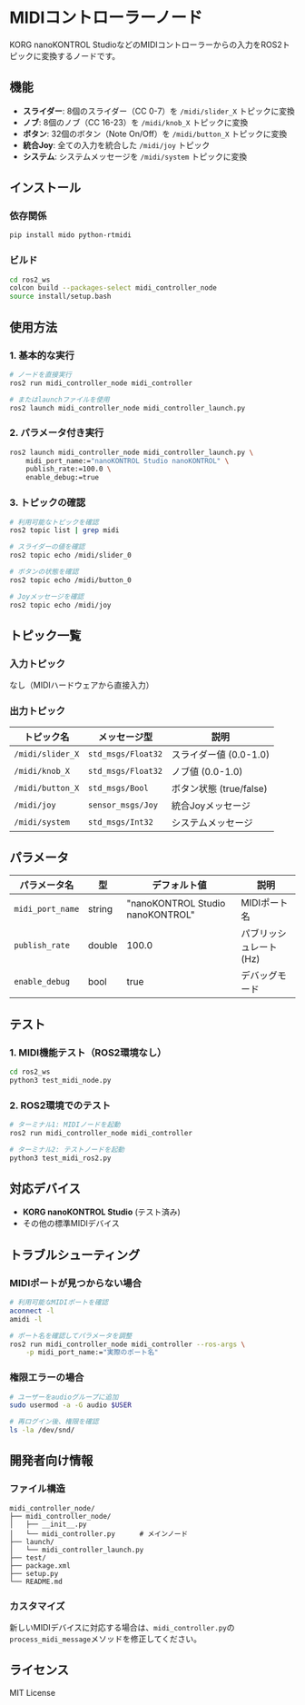 # MIDIコントローラーノード

KORG nanoKONTROL StudioなどのMIDIコントローラーからの入力をROS2トピックに変換するノードです。

## 機能

- **スライダー**: 8個のスライダー（CC 0-7）を `/midi/slider_X` トピックに変換
- **ノブ**: 8個のノブ（CC 16-23）を `/midi/knob_X` トピックに変換  
- **ボタン**: 32個のボタン（Note On/Off）を `/midi/button_X` トピックに変換
- **統合Joy**: 全ての入力を統合した `/midi/joy` トピック
- **システム**: システムメッセージを `/midi/system` トピックに変換

## インストール

### 依存関係

```bash
pip install mido python-rtmidi
```

### ビルド

```bash
cd ros2_ws
colcon build --packages-select midi_controller_node
source install/setup.bash
```

## 使用方法

### 1. 基本的な実行

```bash
# ノードを直接実行
ros2 run midi_controller_node midi_controller

# またはlaunchファイルを使用
ros2 launch midi_controller_node midi_controller_launch.py
```

### 2. パラメータ付き実行

```bash
ros2 launch midi_controller_node midi_controller_launch.py \
    midi_port_name:="nanoKONTROL Studio nanoKONTROL" \
    publish_rate:=100.0 \
    enable_debug:=true
```

### 3. トピックの確認

```bash
# 利用可能なトピックを確認
ros2 topic list | grep midi

# スライダーの値を確認
ros2 topic echo /midi/slider_0

# ボタンの状態を確認
ros2 topic echo /midi/button_0

# Joyメッセージを確認
ros2 topic echo /midi/joy
```

## トピック一覧

### 入力トピック
なし（MIDIハードウェアから直接入力）

### 出力トピック

| トピック名 | メッセージ型 | 説明 |
|-----------|-------------|------|
| `/midi/slider_X` | `std_msgs/Float32` | スライダー値 (0.0-1.0) |
| `/midi/knob_X` | `std_msgs/Float32` | ノブ値 (0.0-1.0) |
| `/midi/button_X` | `std_msgs/Bool` | ボタン状態 (true/false) |
| `/midi/joy` | `sensor_msgs/Joy` | 統合Joyメッセージ |
| `/midi/system` | `std_msgs/Int32` | システムメッセージ |

## パラメータ

| パラメータ名 | 型 | デフォルト値 | 説明 |
|-------------|----|-------------|------|
| `midi_port_name` | string | "nanoKONTROL Studio nanoKONTROL" | MIDIポート名 |
| `publish_rate` | double | 100.0 | パブリッシュレート (Hz) |
| `enable_debug` | bool | true | デバッグモード |

## テスト

### 1. MIDI機能テスト（ROS2環境なし）

```bash
cd ros2_ws
python3 test_midi_node.py
```

### 2. ROS2環境でのテスト

```bash
# ターミナル1: MIDIノードを起動
ros2 run midi_controller_node midi_controller

# ターミナル2: テストノードを起動
python3 test_midi_ros2.py
```

## 対応デバイス

- **KORG nanoKONTROL Studio** (テスト済み)
- その他の標準MIDIデバイス

## トラブルシューティング

### MIDIポートが見つからない場合

```bash
# 利用可能なMIDIポートを確認
aconnect -l
amidi -l

# ポート名を確認してパラメータを調整
ros2 run midi_controller_node midi_controller --ros-args \
    -p midi_port_name:="実際のポート名"
```

### 権限エラーの場合

```bash
# ユーザーをaudioグループに追加
sudo usermod -a -G audio $USER

# 再ログイン後、権限を確認
ls -la /dev/snd/
```

## 開発者向け情報

### ファイル構造

```
midi_controller_node/
├── midi_controller_node/
│   ├── __init__.py
│   └── midi_controller.py      # メインノード
├── launch/
│   └── midi_controller_launch.py
├── test/
├── package.xml
├── setup.py
└── README.md
```

### カスタマイズ

新しいMIDIデバイスに対応する場合は、`midi_controller.py`の`process_midi_message`メソッドを修正してください。

## ライセンス

MIT License 